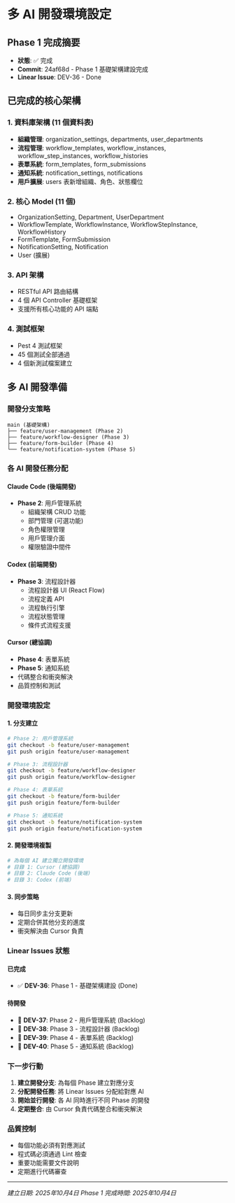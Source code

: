 # 多 AI 開發環境設定

## Phase 1 完成摘要
- **狀態**: ✅ 完成
- **Commit**: 24af68d - Phase 1 基礎架構建設完成
- **Linear Issue**: DEV-36 - Done

## 已完成的核心架構

### 1. 資料庫架構 (11 個資料表)
- **組織管理**: organization_settings, departments, user_departments
- **流程管理**: workflow_templates, workflow_instances, workflow_step_instances, workflow_histories
- **表單系統**: form_templates, form_submissions
- **通知系統**: notification_settings, notifications
- **用戶擴展**: users 表新增組織、角色、狀態欄位

### 2. 核心 Model (11 個)
- OrganizationSetting, Department, UserDepartment
- WorkflowTemplate, WorkflowInstance, WorkflowStepInstance, WorkflowHistory
- FormTemplate, FormSubmission
- NotificationSetting, Notification
- User (擴展)

### 3. API 架構
- RESTful API 路由結構
- 4 個 API Controller 基礎框架
- 支援所有核心功能的 API 端點

### 4. 測試框架
- Pest 4 測試框架
- 45 個測試全部通過
- 4 個新測試檔案建立

## 多 AI 開發準備

### 開發分支策略
```
main (基礎架構)
├── feature/user-management (Phase 2)
├── feature/workflow-designer (Phase 3)
├── feature/form-builder (Phase 4)
└── feature/notification-system (Phase 5)
```

### 各 AI 開發任務分配

#### Claude Code (後端開發)
- **Phase 2**: 用戶管理系統
  - 組織架構 CRUD 功能
  - 部門管理 (可選功能)
  - 角色權限管理
  - 用戶管理介面
  - 權限驗證中間件

#### Codex (前端開發)
- **Phase 3**: 流程設計器
  - 流程設計器 UI (React Flow)
  - 流程定義 API
  - 流程執行引擎
  - 流程狀態管理
  - 條件式流程支援

#### Cursor (總協調)
- **Phase 4**: 表單系統
- **Phase 5**: 通知系統
- 代碼整合和衝突解決
- 品質控制和測試

### 開發環境設定

#### 1. 分支建立
```bash
# Phase 2: 用戶管理系統
git checkout -b feature/user-management
git push origin feature/user-management

# Phase 3: 流程設計器  
git checkout -b feature/workflow-designer
git push origin feature/workflow-designer

# Phase 4: 表單系統
git checkout -b feature/form-builder
git push origin feature/form-builder

# Phase 5: 通知系統
git checkout -b feature/notification-system
git push origin feature/notification-system
```

#### 2. 開發環境複製
```bash
# 為每個 AI 建立獨立開發環境
# 目錄 1: Cursor (總協調)
# 目錄 2: Claude Code (後端)
# 目錄 3: Codex (前端)
```

#### 3. 同步策略
- 每日同步主分支更新
- 定期合併其他分支的進度
- 衝突解決由 Cursor 負責

### Linear Issues 狀態

#### 已完成
- ✅ **DEV-36**: Phase 1 - 基礎架構建設 (Done)

#### 待開發
- 🔄 **DEV-37**: Phase 2 - 用戶管理系統 (Backlog)
- 🔄 **DEV-38**: Phase 3 - 流程設計器 (Backlog)
- 🔄 **DEV-39**: Phase 4 - 表單系統 (Backlog)
- 🔄 **DEV-40**: Phase 5 - 通知系統 (Backlog)

### 下一步行動

1. **建立開發分支**: 為每個 Phase 建立對應分支
2. **分配開發任務**: 將 Linear Issues 分配給對應 AI
3. **開始並行開發**: 各 AI 同時進行不同 Phase 的開發
4. **定期整合**: 由 Cursor 負責代碼整合和衝突解決

### 品質控制

- 每個功能必須有對應測試
- 程式碼必須通過 Lint 檢查
- 重要功能需要文件說明
- 定期進行代碼審查

---
*建立日期: 2025年10月4日*
*Phase 1 完成時間: 2025年10月4日*
